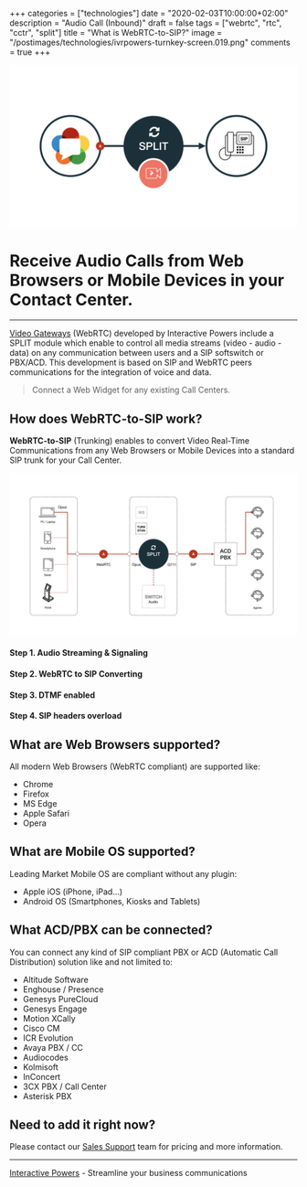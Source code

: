 +++
categories = ["technologies"]
date = "2020-02-03T10:00:00+02:00"
description = "Audio Call (Inbound)"
draft = false
tags = ["webrtc", "rtc", "cctr", "split"]
title = "What is WebRTC-to-SIP?"
image = "/postimages/technologies/ivrpowers-turnkey-screen.019.png"
comments = true
+++

![WebRTC-to-SIP trunking](/postimages/technologies/ivrpowers-turnkey-screen.019.png)

#	Receive Audio Calls from Web Browsers or Mobile Devices in your Contact Center.
---

[Video Gateways](https://ivrpowers.com/videortc) (WebRTC) developed by Interactive Powers include a SPLIT module which enable to control all media streams (video - audio - data) on any communication between users and a SIP softswitch or PBX/ACD. This development is based on SIP and WebRTC peers communications for the integration of voice and data.

> Connect a Web Widget for any existing Call Centers.

## How does WebRTC-to-SIP work?

 **WebRTC-to-SIP** (Trunking) enables to convert Video Real-Time Communications from any Web Browsers or Mobile Devices into a standard SIP trunk for your Call Center.

![WebRTC-to-SIP Diagram](/postimages/technologies/ivrpowers-turnkey-screen.022.png)

####	Step 1. Audio Streaming & Signaling

####	Step 2. WebRTC to SIP Converting

####	Step 3. DTMF enabled

####	Step 4. SIP headers overload

##	What are Web Browsers supported?

All modern Web Browsers (WebRTC compliant) are supported like:

* Chrome
* Firefox
* MS Edge
* Apple Safari
* Opera

##	What are Mobile OS supported?

Leading Market Mobile OS are compliant without any plugin:

* Apple iOS (iPhone, iPad…)
* Android OS (Smartphones, Kiosks and Tablets)

##	What ACD/PBX can be connected?

You can connect any kind of SIP compliant PBX or ACD (Automatic Call Distribution) solution like and not limited to:

* Altitude Software
* Enghouse / Presence
* Genesys PureCloud
* Genesys Engage
* Motion XCally
* Cisco CM
* ICR Evolution
* Avaya PBX / CC
* Audiocodes
* Kolmisoft
* InConcert
* 3CX PBX / Call Center
* Asterisk PBX

##	Need to add it right now?

Please contact our [Sales Support](https://www.ivrpowers.com/support-services/) team for pricing and more information.

---
[Interactive Powers](http://www.ivrpowers.com/) - Streamline your business communications
